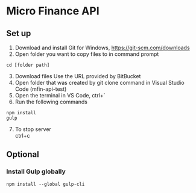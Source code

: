 # Micro Finance API
## Set up
1. Download and install Git for Windows, https://git-scm.com/downloads
2. Open folder you want to copy files to in command prompt
```
cd [folder path]
```
3. Download files
    Use the URL provided by BitBucket
4. Open folder that was created by git clone command in Visual Studio Code (mfin-api-test)
5. Open the terminal in VS Code, ctrl+`
6. Run the following commands
```
npm install
gulp
```
7. To stop server <br>
ctrl+c

## Optional
### Install Gulp globally
```
npm install --global gulp-cli
```